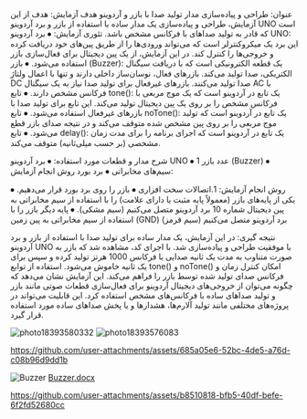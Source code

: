 عنوان: 
طراحی و پیاده‌سازی مدار تولید صدا با بازر و آردوینو
هدف آزمایش:
هدف از این آزمایش، طراحی و پیاده‌سازی یک مدار ساده با استفاده از بازر و برد آردوینو UNO است که قادر به تولید صداهای با فرکانس مشخص باشد.
تئوری آزمایش:
⦁	برد آردوینو UNO: این برد یک میکروکنترلر است که می‌تواند ورودی‌ها را از طریق پین‌های خود دریافت کرده و خروجی‌ها را کنترل کند.  در این آزمایش، از یک پین دیجیتال برای فعال‌سازی بازر استفاده می‌شود.
⦁	بازر (Buzzer): یک قطعه الکترونیکی است که با دریافت سیگنال الکتریکی، صدا تولید می‌کند. بازرهای فعال، نوسان‌ساز داخلی دارند و تنها با اعمال ولتاژ DC صدا تولید می‌کنند. بازرهای غیرفعال برای تولید صدا نیاز به یک سیگنال AC با فرکانس مشخص دارند. 
⦁	تابع tone(): یک تابع در آردوینو است که یک موج مربعی با فرکانس مشخص را بر روی یک پین دیجیتال تولید می‌کند. این تابع برای تولید صدا با بازرهای غیرفعال استفاده می‌شود.
⦁	تابع noTone(): یک تابع در آردوینو است که تولید موج مربعی را بر روی پین مشخص شده متوقف می‌کند و در نتیجه صدای بازر قطع می‌شود.
⦁	تابع delay(): یک تابع در آردوینو است که اجرای برنامه را برای مدت زمان مشخصی (بر حسب میلی‌ثانیه) متوقف می‌کند.

شرح مدار و قطعات مورد استفاده:
⦁	برد آردوینو UNO
⦁	1 عدد بازر (Buzzer)
⦁	سیم‌های مخابراتی
⦁	برد بورد
روش انجام آزمایش:

روش انجام آزمایش:
           1.اتصالات سخت افزاری 
⦁	بازر را روی برد بورد قرار می‌دهیم.
⦁	یکی از پایه‌های بازر (معمولاً پایه مثبت یا دارای علامت) را با استفاده از سیم مخابراتی به پین دیجیتال شماره 10 برد آردوینو متصل می‌کنیم (سیم مشکی).
⦁	پایه دیگر بازر را با استفاده از سیم مخابراتی به پین زمین (GND) برد آردوینو متصل می‌کنیم (سیم قرمز)

نتیجه گیری:
در این آزمایش، یک مدار ساده برای تولید صدا با استفاده از بازر و برد آردوینو UNO با موفقیت طراحی و پیاده‌سازی شد. با اجرای کد، مشاهده شد که بازر به صورت متناوب به مدت یک ثانیه صدایی با فرکانس 1000 هرتز تولید کرده و سپس برای یک ثانیه خاموش می‌شود. استفاده از توابع tone() و noTone() امکان کنترل زمان و فرکانس صدای تولید شده توسط بازر را فراهم می‌کند. این آزمایش نشان می‌دهد که چگونه می‌توان از خروجی‌های دیجیتال آردوینو برای فعال‌سازی قطعات صوتی مانند بازر و تولید صداهای ساده با فرکانس‌های مشخص استفاده کرد. این قابلیت می‌تواند در پروژه‌های مختلفی مانند تولید آلارم‌ها، هشدارها و یا پخش صداهای ساده مورد استفاده قرار گیرد.

![photo18393580332](https://github.com/user-attachments/assets/8be53c3d-560e-499d-9771-ab4634ba441a)
![photo18393576083](https://github.com/user-attachments/assets/4e76ae6d-c336-4b43-9a47-740489a6a962)


https://github.com/user-attachments/assets/685a05e6-52bc-4de5-a76d-c08b96d9dd1b

![Buzzer](https://github.com/user-attachments/assets/fdf3d885-58a4-4810-9742-940bdbb204b7)
[Buzzer.docx](https://github.com/user-attachments/files/20073885/Buzzer.docx)


https://github.com/user-attachments/assets/b8510818-bfb5-40df-befe-6f2fd52680cc

